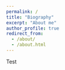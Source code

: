```yaml
---
permalink: /
title: "Biography"
excerpt: "About me"
author_profile: true
redirect_from: 
  - /about/
  - /about.html
---
```


Test
